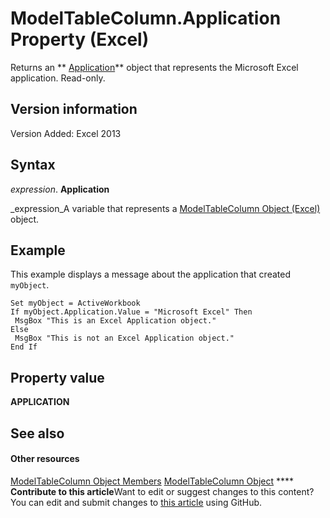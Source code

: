 
# ModelTableColumn.Application Property (Excel)

Returns an  ** [Application](19b73597-5cf9-4f56-8227-b5211f657f6f.md)** object that represents the Microsoft Excel application. Read-only.


## Version information

Version Added: Excel 2013 


## Syntax

 _expression_. **Application**

 _expression_A variable that represents a  [ModelTableColumn Object (Excel)](8deb1b62-c089-e0c3-0320-2d4596e8f6e3.md) object.


## Example

This example displays a message about the application that created  `myObject`.


```
Set myObject = ActiveWorkbook 
If myObject.Application.Value = "Microsoft Excel" Then 
 MsgBox "This is an Excel Application object." 
Else 
 MsgBox "This is not an Excel Application object." 
End If
```


## Property value

 **APPLICATION**


## See also


#### Other resources


 [ModelTableColumn Object Members](1948ab46-c2fb-e9af-11fa-bb9877ffa687.md)
 [ModelTableColumn Object](8deb1b62-c089-e0c3-0320-2d4596e8f6e3.md)
****   **Contribute to this article**Want to edit or suggest changes to this content? You can edit and submit changes to  [this article](https://github.com/jhershey00/VBA_Excel_Test/OpenXMLCon/articles/69540e35-6a9a-0fd9-23b1-31457b33ba68.md) using GitHub.

